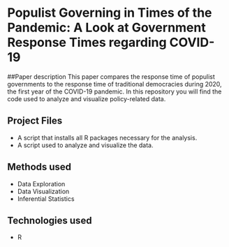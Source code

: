 # Populist Governing in Times of the Pandemic: A Look at Government Response Times regarding COVID-19

##Paper description
This paper compares the response time of populist governments to the response time of traditional democracies during 2020, the first year of the COVID-19 pandemic. In this repository you will find the code used to analyze and visualize policy-related data.

## Project Files

- A script that installs all R packages necessary for the analysis.
- A script used to analyze and visualize the data.

## Methods used

- Data Exploration
- Data Visualization
- Inferential Statistics

## Technologies used

- R

